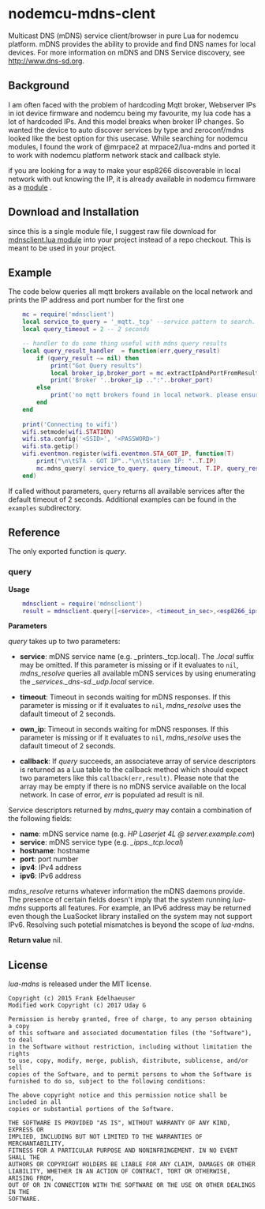 # nodemcu-mdns-clent 

Multicast DNS (mDNS) service client/browser in pure Lua for nodemcu platform. mDNS provides the ability to provide and find DNS names for local devices. For more information on mDNS and DNS Service discovery, see <http://www.dns-sd.org>.

## Background 

I am often faced with the problem of hardcoding Mqtt broker, Webserver IPs in iot device firmware and nodemcu being my favourite, my lua code has a lot of hardcoded IPs. And this model breaks when broker IP changes. So wanted the device to auto discover services by type and zeroconf/mdns looked like the best option for this usecase. While searching for nodemcu modules, I found the work of @mrpace2 at mrpace2/lua-mdns and ported it to work with nodemcu platform network stack and callback style. 

if you are looking for a way to make your esp8266 discoverable in local network with out knowing the IP, it is already available in nodemcu firmware as a [module](https://nodemcu.readthedocs.io/en/master/en/modules/mdns/) .  

## Download and Installation

since this is a single module file, I suggest raw file download for [mdnsclient.lua module]( mdnsclient.lua?raw=true ) into your project instead of a repo checkout. This is meant to be used in your project.

## Example 

The code below queries all mqtt brokers available on the local network and prints the IP address and port number for the first one

```lua
    mc = require('mdnsclient')
    local service_to_query = '_mqtt._tcp' --service pattern to search. this is for mqtt brokers
    local query_timeout = 2 -- 2 seconds

    -- handler to do some thing useful with mdns query results
    local query_result_handler  = function(err,query_result)
        if (query_result ~= nil) then
            print("Got Query results")
            local broker_ip,broker_port = mc.extractIpAndPortFromResults(res,1)
            print('Broker '..broker_ip ..":"..broker_port)
        else
            print('no mqtt brokers found in local network. please ensure that they are running and advertising on mdns')
        end
    end
    
    print('Connecting to wifi')
    wifi.setmode(wifi.STATION)
    wifi.sta.config('<SSID>', '<PASSWORD>')
    wifi.sta.getip()
    wifi.eventmon.register(wifi.eventmon.STA_GOT_IP, function(T)
        print("\n\tSTA - GOT IP".."\n\tStation IP: "..T.IP)
        mc.mdns_query( service_to_query, query_timeout, T.IP, query_result_handler)
    end)
```
If called without parameters, `query` returns all available services after the default timeout of 2 seconds. Additional examples can be found in the `examples` subdirectory.


## Reference

The only exported function is _query_.

### query

**Usage**
```lua
    mdnsclient = require('mdnsclient')
    result = mdnsclient.query([<service>, <timeout_in_sec>,<esp8266_ip>,<callback>])
```

**Parameters**

_query_ takes up to two parameters:

* **service**: mDNS service name (e.g. \_printers.\_tcp.local). The _.local_ suffix may be omitted. If this parameter is missing or if it evaluates to `nil`, _mdns\_resolve_ queries all available mDNS services by using enumerating the *\_services.\_dns-sd.\_udp.local* service.

* **timeout**: Timeout in seconds waiting for mDNS responses. If this parameter is missing or if it evaluates to `nil`, _mdns\_resolve_ uses the dafault timeout of 2 seconds.

* **own_ip**: Timeout in seconds waiting for mDNS responses. If this parameter is missing or if it evaluates to `nil`, _mdns\_resolve_ uses the dafault timeout of 2 seconds.

* **callback**: If _query_ succeeds, an associateve array of service descriptors is returned as a Lua table to the callback method which should expect two parameters like this `callback(err,result)`. Please note that the array may be empty if there is no mDNS service available on the local network. In case of error, _err_ is populated ad result is nil.


Service descriptors returned by _mdns\_query_ may contain a combination of the following fields:

* **name**: mDNS service name (e.g. _HP Laserjet 4L @ server.example.com_)
* **service**: mDNS service type (e.g. _\_ipps.\_tcp.local_)
* **hostname**: hostname
* **port**: port number
* **ipv4**: IPv4 address
* **ipv6**: IPv6 address

_mdns\_resolve_ returns whatever information the mDNS daemons provide. The presence of certain fields doesn't imply that the system running _lua-mdns_ supports all features. For example, an IPv6 address may be returned even though the LuaSocket library installed on the system may not support IPv6. Resolving such potetial mismatches is beyond the scope of _lua-mdns_.

**Return value** 
nil. 


## License

_lua-mdns_ is released under the MIT license.


    Copyright (c) 2015 Frank Edelhaeuser
    Modified work Copyright (c) 2017 Uday G
    
    Permission is hereby granted, free of charge, to any person obtaining a copy
    of this software and associated documentation files (the "Software"), to deal
    in the Software without restriction, including without limitation the rights
    to use, copy, modify, merge, publish, distribute, sublicense, and/or sell
    copies of the Software, and to permit persons to whom the Software is
    furnished to do so, subject to the following conditions:

    The above copyright notice and this permission notice shall be included in all
    copies or substantial portions of the Software.

    THE SOFTWARE IS PROVIDED "AS IS", WITHOUT WARRANTY OF ANY KIND, EXPRESS OR
    IMPLIED, INCLUDING BUT NOT LIMITED TO THE WARRANTIES OF MERCHANTABILITY,
    FITNESS FOR A PARTICULAR PURPOSE AND NONINFRINGEMENT. IN NO EVENT SHALL THE
    AUTHORS OR COPYRIGHT HOLDERS BE LIABLE FOR ANY CLAIM, DAMAGES OR OTHER
    LIABILITY, WHETHER IN AN ACTION OF CONTRACT, TORT OR OTHERWISE, ARISING FROM,
    OUT OF OR IN CONNECTION WITH THE SOFTWARE OR THE USE OR OTHER DEALINGS IN THE
    SOFTWARE.
